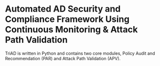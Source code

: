 # Automated AD Security and Compliance Framework Using Continuous Monitoring & Attack Path Validation 
TriAD is written in Python and contains two core modules, Policy Audit and Recommendation (PAR) and Attack Path Validation (APV).
